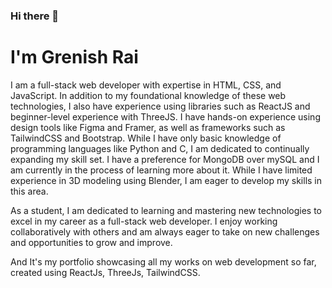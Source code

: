 ### Hi there 👋
# I'm Grenish Rai

I am a full-stack web developer with expertise in HTML, CSS, and JavaScript. In addition to my foundational knowledge of these web technologies, I also have experience using libraries such as ReactJS and beginner-level experience with ThreeJS. I have hands-on experience using design tools like Figma and Framer, as well as frameworks such as TailwindCSS and Bootstrap. While I have only basic knowledge of programming languages like Python and C, I am dedicated to continually expanding my skill set. I have a preference for MongoDB over mySQL and I am currently in the process of learning more about it. While I have limited experience in 3D modeling using Blender, I am eager to develop my skills in this area.

As a student, I am dedicated to learning and mastering new technologies to excel in my career as a full-stack web developer. I enjoy working collaboratively with others and am always eager to take on new challenges and opportunities to grow and improve.

And It's my portfolio showcasing all my works on web development so far, created using ReactJs, ThreeJs, TailwindCSS.
